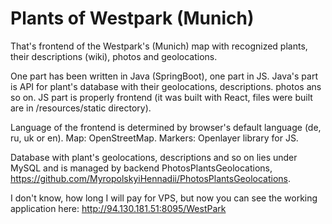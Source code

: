 # Plants of Westpark (Munich)

That's frontend of the Westpark's (Munich) map with recognized plants, their descriptions (wiki), photos and geolocations.

One part has been written in Java (SpringBoot), one part in JS.
Java's part is API for plant's database with their geolocations, descriptions. photos ans so on.
JS part is properly frontend (it was built with React, files were built are in /resources/static directory).

Language of the frontend is determined by browser's default language (de, ru, uk or en).
Map: OpenStreetMap.
Markers: Openlayer library for JS.

Database with plant's geolocations, descriptions and so on lies under MySQL and is managed by backend PhotosPlantsGeolocations, https://github.com/MyropolskyiHennadii/PhotosPlantsGeolocations.

I don't know, how long I will pay for VPS, but now you can see the working application here:
http://94.130.181.51:8095/WestPark

